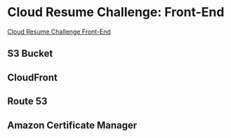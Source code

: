 # Cloud Resume Challenge: Front-End

[Cloud Resume Challenge Front-End](Cloud_Resume_Challenge_Frontend.png)

## S3 Bucket

## CloudFront

## Route 53

## Amazon Certificate Manager
